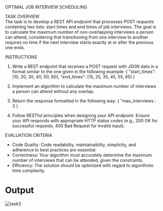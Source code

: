 OPTIMAL JOB INTERVIEW SCHEDULING

TASK OVERVIEW</br>
The task is to develop a REST API endpoint that processes POST requests containing two lists: start times and end times of job interviews. The goal is to calculate the maximum number of non-overlapping interviews a person can attend, considering that transitioning from one interview to another requires no time if the next interview starts exactly at or after the previous one ends.

INSTRUCTIONS</br>
1. Write a REST endpoint that receives a POST request with JSON data in a format similar to the one given in the following example:
{
  "start_times": [10, 20, 30, 40, 50, 60],
  "end_times": [15, 25, 35, 45, 55, 65]
}

2. Implement an algorithm to calculate the maximum number of interviews a person can attend without any overlap.
3. Return the response formatted in the following way:
{
  "max_interviews : 3
}
4. Follow RESTful principles when designing your API endpoint. Ensure your API responds with appropriate HTTP status codes (e.g., 200 OK for successful requests, 400 Bad Request for invalid input).

EVALUATION CRITERIA</br>
- Code Quality: Code readability, maintainability, simplicity, and adherence to best practices are essential.
- Correctness: Your algorithm must accurately determine the maximum number of interviews that can be attended, given the constraints.
- Efficiency: The solution should be optimized with regard to algorithmic time complexity.




<h1>Output</h1>

![task3](https://github.com/klodovic/klodovic-Optimal-Job-Interview-Scheduling/assets/61901937/70571cb3-8d26-49b0-b82c-7c5f633642bd)
